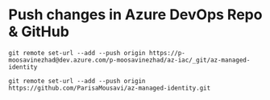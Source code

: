 # Push changes in Azure DevOps Repo & GitHub
```
git remote set-url --add --push origin https://p-moosavinezhad@dev.azure.com/p-moosavinezhad/az-iac/_git/az-managed-identity

git remote set-url --add --push origin https://github.com/ParisaMousavi/az-managed-identity.git
```